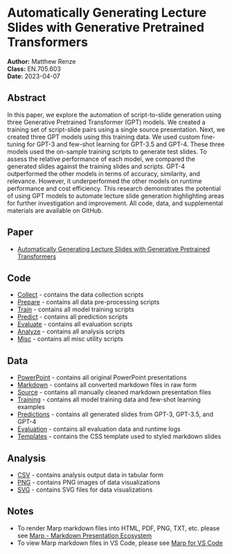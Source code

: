 # Automatically Generating Lecture Slides with Generative Pretrained Transformers
**Author:** Matthew Renze  
**Class:** EN.705.603  
**Date:** 2023-04-07

## Abstract
In this paper, we explore the automation of script-to-slide generation using three Generative Pretrained Transformer (GPT) models. We created a training set of script-slide pairs using a single source presentation. Next, we created three GPT models using this training data. We used custom fine-tuning for GPT-3 and few-shot learning for GPT-3.5 and GPT-4. These three models used the on-sample training scripts to generate test slides. To assess the relative performance of each model, we compared the generated slides against the training slides and scripts. GPT-4 outperformed the other models in terms of accuracy, similarity, and relevance. However, it underperformed the other models on runtime performance and cost efficiency. This research demonstrates the potential of using GPT models to automate lecture slide generation highlighting areas for further investigation and improvement. All code, data, and supplemental materials are available on GitHub.

## Paper
- [Automatically Generating Lecture Slides with Generative Pretrained Transformers](research-paper.pdf)

## Code
- [Collect](code/Collect/) - contains the data collection scripts
- [Prepare](code/Prepare/) - contains all data pre-processing scripts
- [Train](code/Train/) - contains all model training scripts
- [Predict](code/Predict/) - contains all prediction scripts
- [Evaluate](code/Evaluate/) - contains all evaluation scripts
- [Analyze](code/Analyze/) - contains all analysis scripts
- [Misc](code/Misc/) - contains all misc utility scripts

## Data
- [PowerPoint](data/PowerPoint/) - contains all original PowerPoint presentations
- [Markdown](data/Markdown/) - contains all converted markdown files in raw form
- [Source](data/Source/) - contains all manually cleaned markdown presentation files
- [Training](data/Training/) - contains all model training data and few-shot learning examples
- [Predictions](data/Predictions/) - contains all generated slides from GPT-3, GPT-3.5, and GPT-4
- [Evaluation](data/Evaluation/) - contains all evaluation data and runtime logs
- [Templates](data/Templates/) - contains the CSS template used to styled markdown slides

## Analysis
- [CSV](analysis/csv/) - contains analysis output data in tabular form
- [PNG](analysis/png/) - contains PNG images of data visualizations
- [SVG](analysis/svg/) - contains SVG files for data visualizations

## Notes
 - To render Marp markdown files into HTML, PDF, PNG, TXT, etc. please see [Marp - Markdown Presentation Ecosystem](https://marp.app/)
 - To view Marp markdown files in VS Code, please see [Marp for VS Code](https://marketplace.visualstudio.com/items?itemName=marp-team.marp-vscode)
 
